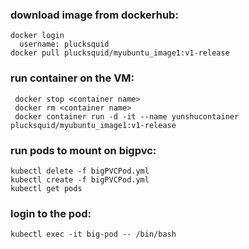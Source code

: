 ### download image from dockerhub:
  ```
  docker login
    username: plucksquid
  docker pull plucksquid/myubuntu_image1:v1-release
  ```
  
### run container on the VM: 
  ```
   docker stop <container name>
   docker rm <container name>
   docker container run -d -it --name yunshucontainer plucksquid/myubuntu_image1:v1-release
  ```

### run pods to mount on bigpvc:
  ```
  kubectl delete -f bigPVCPod.yml
  kubectl create -f bigPVCPod.yml
  kubectl get pods
  ```

### login to the pod: 
    kubectl exec -it big-pod -- /bin/bash
